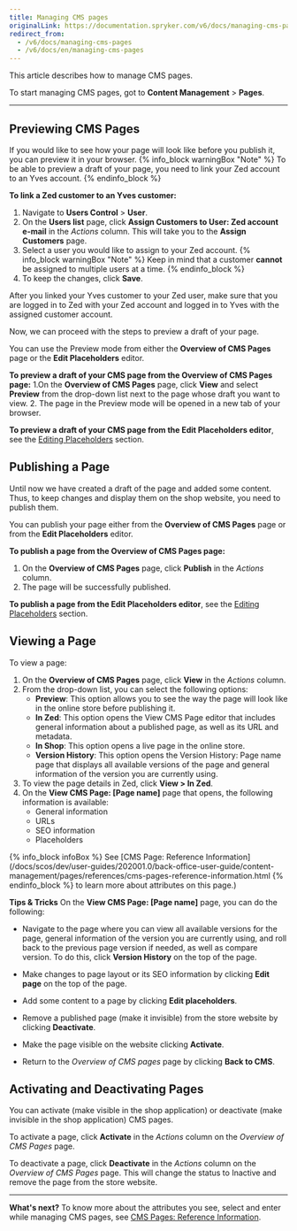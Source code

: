 ```yaml
---
title: Managing CMS pages
originalLink: https://documentation.spryker.com/v6/docs/managing-cms-pages
redirect_from:
  - /v6/docs/managing-cms-pages
  - /v6/docs/en/managing-cms-pages
---
```


This article describes how to manage CMS pages.

To start managing CMS pages, got to **Content Management** > **Pages**.
***
## Previewing CMS Pages
If you would like to see how your page will look like before you publish it, you can preview it in your browser.
{% info_block warningBox "Note" %}
 To be able to preview a draft of your page, you need to link your Zed account to an Yves account.
{% endinfo_block %}

**To link a Zed customer to an Yves customer:**

1. Navigate to **Users Control** > **User**.
2. On the **Users list** page, click **Assign Customers to User: Zed account e-mail** in the _Actions_ column. This will take you to the **Assign Customers** page.
3. Select a user you would like to assign to your Zed account.
    {% info_block warningBox "Note" %}
Keep in mind that a customer **cannot** be assigned to multiple users at a time.
{% endinfo_block %}
4. To keep the changes, click **Save**.

After you linked your Yves customer to your Zed user, make sure that you are logged in to Zed with your Zed account and logged in to Yves with the assigned customer account.

Now, we can proceed with the steps to preview a draft of your page.

You can use the Preview mode from either the **Overview of CMS Pages** page or the **Edit Placeholders** editor.

**To preview a draft of your CMS page from the Overview of CMS Pages page:**
1.On the **Overview of CMS Pages** page, click **View** and select **Preview** from the drop-down list next to the page whose draft you want to view.
2. The page in the Preview mode will be opened in a new tab of your browser.

**To preview a draft of your CMS page from the Edit Placeholders editor**, see the [Editing Placeholders](https://documentation.spryker.com/v4/docs/editing-cms-pages#selecting-the-edit---placeholders-option) section.


## Publishing a Page
Until now we have created a draft of the page and added some content. Thus, to keep changes and display them on the shop website, you need to publish them.

You can publish your page either from the **Overview of CMS Pages** page or from the **Edit Placeholders** editor.

**To publish a page from the Overview of CMS Pages page:**
1. On the **Overview of CMS Pages** page, click **Publish** in the _Actions_ column.
2. The page will be successfully published.

**To publish a page from the Edit Placeholders editor**, see the [Editing Placeholders](https://documentation.spryker.com/v4/docs/editing-cms-pages#selecting-the-edit---placeholders-option) section.

## Viewing a Page
To view a page:
1. On the **Overview of CMS Pages** page, click **View** in the _Actions_ column.
2. From the drop-down list, you can select the following options:
    *  **Preview**: This option allows you to see the way the page will look like in the online store before publishing it.
    *  **In Zed**: This option opens the View CMS Page editor that includes general information about a published page, as well as its URL and metadata.
    *  **In Shop**: This option opens a live page in the online store. 
    *  **Version History**: This option opens the Version History: Page name page that displays all available versions of the page and general information of the version you are currently using.
 3. To view the page details in Zed, click **View > In Zed**.
 4. On the **View CMS Page: [Page name]** page that opens, the following information is available:
    * General information
    * URLs
    * SEO information
    * Placeholders

{% info_block infoBox %}
See [CMS Page: Reference Information](/docs/scos/dev/user-guides/202001.0/back-office-user-guide/content-management/pages/references/cms-pages-reference-information.html
{% endinfo_block %} to learn more about attributes on this page.)

**Tips & Tricks**
On the **View CMS Page: [Page name]** page, you can do the following:

* Navigate to the page where you can view all available versions for the page, general information of the version you are currently using, and roll back to the previous page version if needed, as well as compare version. To do this, click **Version History** on the top of the page.

* Make changes to page layout or its SEO information by clicking **Edit page** on the top of the page.

* Add some content to a page by clicking **Edit placeholders**.

* Remove a published page (make it invisible) from the store website by clicking **Deactivate**.

* Make the page visible on the website clicking **Activate**.

* Return to the _Overview of CMS pages_ page by clicking **Back to CMS**.


## Activating and Deactivating Pages
You can activate (make visible in the shop application) or deactivate (make invisible in the shop application) CMS pages.

To activate a page, click **Activate** in the _Actions_ column on the _Overview of CMS Pages_ page.

To deactivate a page, click **Deactivate** in the _Actions_ column on the _Overview of CMS Pages_ page. This will change the status to Inactive and remove the page from the store website.
***
**What's next?**
To know more about the attributes you see, select and enter while managing CMS pages, see [CMS Pages: Reference Information](/docs/scos/dev/user-guides/202001.0/back-office-user-guide/content-management/pages/references/cms-pages-reference-information.html). 
